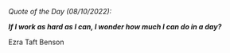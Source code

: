 *Quote of the Day (08/10/2022):*

_**If I work as hard as I can, I wonder how much I can do in a day?**_

Ezra Taft Benson
